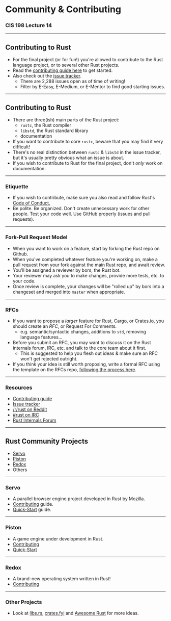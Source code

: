 # Community & Contributing

### CIS 198 Lecture 14

---
## Contributing to Rust

- For the final project (or for fun!) you're allowed to contribute to the Rust language project, or
    to several other Rust projects.
- Read the [contributing guide here][contrib]
    to get started.
- Also check out the [issue tracker][issues].
    - There are 2,288 issues open as of time of writing!
    - Filter by E-Easy, E-Medium, or E-Mentor to find good starting issues.

[contrib]: (https://github.com/rust-lang/rust/blob/master/CONTRIBUTING.md)
[issues]: (https://github.com/rust-lang/rust/issues)

---
## Contributing to Rust

- There are three(ish) main parts of the Rust project:
    - `rustc`, the Rust compiler
    - `libstd`, the Rust standard library
    - documentation
- If you want to contribute to core `rustc`, beware that you may find it very difficult!
- There's no real distinction between `rustc` & `libstd` in the issue tracker, but it's usually
    pretty obvious what an issue is about.
- If you wish to contribute to Rust for the final project, don't _only_ work on documentation.

---
### Etiquette

- If you wish to contribute, make sure you also read and follow Rust's
    [Code of Conduct.](https://www.rust-lang.org/conduct.html)
- Be polite. Be organized. Don't create unnecessary work for other people.
  Test your code well. Use GitHub properly (issues and pull requests). 

---
### Fork-Pull Request Model

- When you want to work on a feature, start by forking the Rust repo on Github.
- When you've completed whatever feature you're working on, make a pull request from your fork
    against the main Rust repo, and await review.
- You'll be assigned a reviewer by bors, the Rust bot.
- Your reviewer may ask you to make changes, provide more tests, etc. to your code.
- Once review is complete, your changes will be "rolled up" by bors into a changeset and merged into
    `master` when appropriate.

---
### RFCs

- If you want to propose a _larger_ feature for Rust, Cargo, or Crates.io, you should create an
    _RFC_, or Request For Comments.
    - e.g. semantic/syntactic changes, additions to `std`, removing language features...
- Before you submit an RFC, you may want to discuss it on the Rust internals forum, IRC, etc. and
    talk to the core team about it first.
    - This is suggested to help you flesh out ideas & make sure an RFC won't get rejected outright.
- If you think your idea is still worth proposing, write a formal RFC using the template on the RFCs
    repo, [following the process here][rfcs].

[rfcs]: https://www.rust-lang.org/conduct.html

---
### Resources

- [Contributing guide][contrib]
- [Issue tracker][issues]
- [/r/rust on Reddit][reddit]
- [#rust on IRC][irc]
- [Rust Internals Forum][internals]

[contrib]: (https://github.com/rust-lang/rust/blob/master/CONTRIBUTING.md)
[issues]: (https://github.com/rust-lang/rust/issues)
[reddit]: (https://www.reddit.com/r/rust)
[irc]: (https://client00.chat.mibbit.com/?server=irc.mozilla.org&channel=%23rust)
[internals]: (http://internals.rust-lang.org/)

---
## Rust Community Projects

- [Servo](https://servo.org/)
- [Piston](http://www.piston.rs/)
- [Redox](http://www.redox-os.org/)
- Others

---
### Servo

- A parallel browser engine project developed in Rust by Mozilla.
- [Contributing](https://github.com/servo/servo/blob/master/CONTRIBUTING.md) guide.
- [Quick-Start](https://github.com/servo/servo/blob/master/HACKING_QUICKSTART.md) guide.

---
### Piston

- A game engine under development in Rust.
- [Contributing](https://github.com/PistonDevelopers/piston/blob/master/CONTRIBUTING.md)
- [Quick-Start](https://github.com/PistonDevelopers/Piston-Tutorials/tree/master/getting-started)

---
### Redox

- A brand-new operating system written in Rust!
- [Contributing](https://github.com/redox-os/redox/blob/master/CONTRIBUTING.md)

---
### Other Projects

- Look at [libs.rs](http://libs.rs/), [crates.fyi](https://crates.fyi/) and
    [Awesome Rust](https://github.com/kud1ing/awesome-rust) for more ideas.
